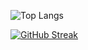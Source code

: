 
![Top Langs](https://github-readme-stats.vercel.app/api/top-langs/?username=impraveen&layout=compact)

[![GitHub Streak](https://github-readme-streak-stats.herokuapp.com?user=impraveen)](https://git.io/streak-stats)

<!--
**impraveen/impraveen** is a ✨ _special_ ✨ repository because its `README.md` (this file) appears on your GitHub profile.

Here are some ideas to get you started:

- 🔭 I’m currently working on ...
- 🌱 I’m currently learning ...
- 👯 I’m looking to collaborate on ...
- 🤔 I’m looking for help with ...
- 💬 Ask me about ...
- 📫 How to reach me: ...
- 😄 Pronouns: ...
- ⚡ Fun fact: ...
-->
